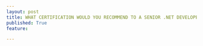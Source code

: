 ```yaml
---
layout: post
title: WHAT CERTIFICATION WOULD YOU RECOMMEND TO A SENIOR .NET DEVELOPER?
published: True
feature: 

---
```


